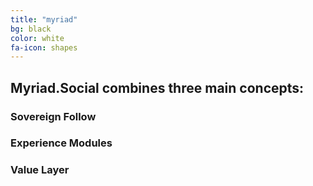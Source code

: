 ```yaml
---
title: "myriad"
bg: black
color: white
fa-icon: shapes
---
```


## Myriad.Social combines three main concepts:

### Sovereign Follow

### Experience Modules

### Value Layer

